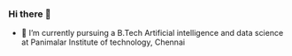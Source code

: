### Hi there 👋
- 🔭 I’m currently pursuing a B.Tech Artificial intelligence and data science at Panimalar Institute of technology, Chennai


<!--
**dharshu2323/dharshu2323** is a ✨ _special_ ✨ repository because its `README.md` (this file) appears on your GitHub profile.

Here are some ideas to get you started:

- 🔭 I’m currently pursuing a B.Tech Artificial intelligence and data science at Panimalar Institute of technology, Chennai
- 🌱 I’m currently learning ...
- 👯 I’m looking to collaborate on ...
- 🤔 I’m looking for help with ...
- 💬 Ask me about ...
- 📫 How to reach me: ...
- 😄 Pronouns: ...
- ⚡ Fun fact: ...
-->
